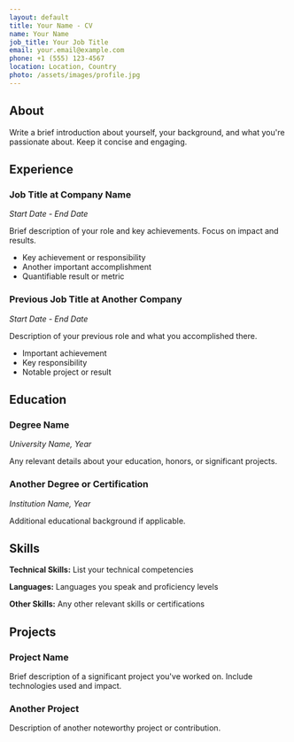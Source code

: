 ```yaml
---
layout: default
title: Your Name - CV
name: Your Name
job_title: Your Job Title
email: your.email@example.com
phone: +1 (555) 123-4567
location: Location, Country
photo: /assets/images/profile.jpg
---
```


## About

Write a brief introduction about yourself, your background, and what you're passionate about. Keep it concise and engaging.

## Experience

### Job Title at Company Name
*Start Date - End Date*

Brief description of your role and key achievements. Focus on impact and results.

- Key achievement or responsibility
- Another important accomplishment
- Quantifiable result or metric

### Previous Job Title at Another Company
*Start Date - End Date*

Description of your previous role and what you accomplished there.

- Important achievement
- Key responsibility
- Notable project or result

## Education

### Degree Name
*University Name, Year*

Any relevant details about your education, honors, or significant projects.

### Another Degree or Certification
*Institution Name, Year*

Additional educational background if applicable.

## Skills

**Technical Skills:** List your technical competencies

**Languages:** Languages you speak and proficiency levels

**Other Skills:** Any other relevant skills or certifications

## Projects

### Project Name
Brief description of a significant project you've worked on. Include technologies used and impact.

### Another Project
Description of another noteworthy project or contribution.